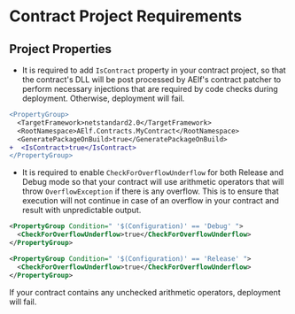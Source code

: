 # Contract Project Requirements

## Project Properties
- It is required to add `IsContract` property in your contract project, so that the contract's DLL will be post processed by AElf's contract patcher to perform necessary injections that are required by code checks during deployment. Otherwise, deployment will fail.

```diff
<PropertyGroup>
  <TargetFramework>netstandard2.0</TargetFramework>
  <RootNamespace>AElf.Contracts.MyContract</RootNamespace>
  <GeneratePackageOnBuild>true</GeneratePackageOnBuild>
+  <IsContract>true</IsContract>
</PropertyGroup>
```

- It is required to enable `CheckForOverflowUnderflow` for both Release and Debug mode so that your contract will use arithmetic operators that will throw `OverflowException` if there is any overflow. This is to ensure that execution will not continue in case of an overflow in your contract and result with unpredictable output.

```xml
<PropertyGroup Condition=" '$(Configuration)' == 'Debug' ">
  <CheckForOverflowUnderflow>true</CheckForOverflowUnderflow>
</PropertyGroup>

<PropertyGroup Condition=" '$(Configuration)' == 'Release' ">
  <CheckForOverflowUnderflow>true</CheckForOverflowUnderflow>
</PropertyGroup>
```

If your contract contains any unchecked arithmetic operators, deployment will fail.
